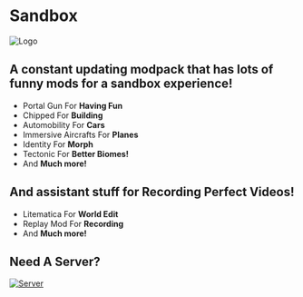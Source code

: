 # Sandbox


![Logo](https://cdn.modrinth.com/data/cached_images/d8ea402b4ce8c88c37cb56c7ab67f0a20f6f89c0.png)

## A constant updating modpack that has lots of funny mods for a sandbox experience!
- Portal Gun For **Having Fun**
- Chipped For **Building**
- Automobility For **Cars**
- Immersive Aircrafts For **Planes**
- Identity For **Morph**
- Tectonic For **Better Biomes!**
- And **Much more!**

## And assistant stuff for Recording Perfect Videos!
- Litematica For **World Edit**
- Replay Mod For **Recording**
- And **Much more!**

## Need A Server?

[![Server](https://cdn.discordapp.com/attachments/1067121218198716547/1067204390819217509/Everside.png)](https://billing.kinetichosting.net/aff.php?aff=79)
